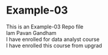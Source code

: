 # Example-03
This is an Example-03 Repo file
<br>
Iam Pavan Gandham
<br>
I have enrolled for data analyst course
<br>
I have enrolled this course from upgrad
